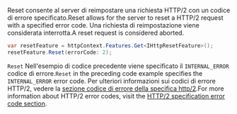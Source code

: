 <span data-ttu-id="0d327-101">Reset consente al server di reimpostare una richiesta HTTP/2 con un codice di errore specificato.</span><span class="sxs-lookup"><span data-stu-id="0d327-101">Reset allows for the server to reset a HTTP/2 request with a specified error code.</span></span> <span data-ttu-id="0d327-102">Una richiesta di reimpostazione viene considerata interrotta.</span><span class="sxs-lookup"><span data-stu-id="0d327-102">A reset request is considered aborted.</span></span>

```csharp
var resetFeature = httpContext.Features.Get<IHttpResetFeature>();
resetFeature.Reset(errorCode: 2);
```

<span data-ttu-id="0d327-103">`Reset` Nell'esempio di codice precedente viene specificato il `INTERNAL_ERROR` codice di errore.</span><span class="sxs-lookup"><span data-stu-id="0d327-103">`Reset` in the preceding code example specifies the `INTERNAL_ERROR` error code.</span></span> <span data-ttu-id="0d327-104">Per ulteriori informazioni sui codici di errore HTTP/2, vedere la [sezione codice di errore della specifica http/2](https://tools.ietf.org/html/rfc7540#page-50).</span><span class="sxs-lookup"><span data-stu-id="0d327-104">For more information about HTTP/2 error codes, visit the [HTTP/2 specification error code section](https://tools.ietf.org/html/rfc7540#page-50).</span></span>